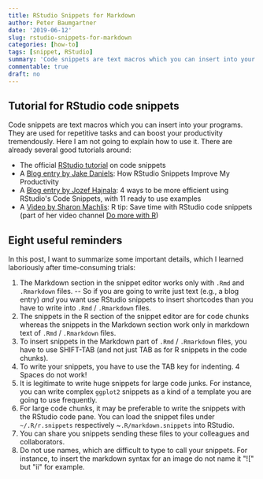 ```yaml
---
title: RStudio Snippets for Markdown
author: Peter Baumgartner
date: '2019-06-12'
slug: rstudio-snippets-for-markdown
categories: [how-to]
tags: [snippet, RStudio]
summary: 'Code snippets are text macros which you can insert into your programs. They are used for repetitive tasks and can boost your productivity tremendously. After providing some link to tutorials about RStudio snippets, I am going to summarize eight reminders for practical usage.'
commentable: true
draft: no
---
```


## Tutorial for RStudio code snippets

Code snippets are text macros which you can insert into your programs. They are used for repetitive tasks and can boost your productivity tremendously. Here I am not going to explain how to use it. There are already several good tutorials around:

-   The official [RStudio tutorial](https://support.rstudio.com/hc/en-us/articles/204463668-Code-Snippets) on code snippets
-   A [Blog entry by Jake Daniels](https://datacritics.com/2019/01/28/rstudio-snippets/): How RStudio Snippets Improve My Productivity
-   A [Blog entry by Jozef Hajnala](https://jozef.io/r906-rstudio-snippets/): 4 ways to be more efficient using RStudio's Code Snippets, with 11 ready to use examples
-   A [Video by Sharon Machlis](https://www.youtube.com/watch?v=h_i__VTSurU&list=PL7D2RMSmRO9JOvPC1gbA8Mc3azvSfm8Vv&index=28&t=141s): R tip: Save time with RStudio code snippets (part of her video channel [Do more with R](https://www.youtube.com/playlist?list=PL7D2RMSmRO9JOvPC1gbA8Mc3azvSfm8Vv))

## Eight useful reminders

In this post, I want to summarize some important details, which I learned laboriously after time-consuming trials:

1.  The Markdown section in the snippet editor works only with `.Rmd` and `.Rmarkdown` files. -- So if you are going to write just text (e.g., a blog entry) *and* you want use RStudio snippets to insert shortcodes than you have to write into `.Rmd` / `.Rmarkdown` files.
2.  The snippets in the R section of the snippet editor are for code chunks whereas the snippets in the Markdown section work only in markdown text of `.Rmd` / `.Rmarkdown` files.
3.  To insert snippets in the Markdown part of `.Rmd` / `.Rmarkdown` files, you have to use SHIFT-TAB (and not just TAB as for R snippets in the code chunks).
4.  To write your snippets, you have to use the TAB key for indenting. 4 Spaces do not work!
5.  It is legitimate to write huge snippets for large code junks. For instance, you can write complex `ggplot2` snippets as a kind of a template you are going to use frequently.
6.  For large code chunks, it may be preferable to write the snippets with the RStudio code pane. You can load the snippet files under `~/.R/r.snippets` respectively \~`.R/markdown.snippets` into RStudio.
7.  You can share you snippets sending these files to your colleagues and collaborators.
8.  Do not use names, which are difficult to type to call your snippets. For instance, to insert the markdown syntax for an image do not name it "!\[" but "ii" for example.

<span class='Z3988' title='url_ver=Z39.88-2004&amp;ctx_ver=Z39.88-2004&amp;rfr_id=info%3Asid%2Fzotero.org%3A2&amp;rft_val_fmt=info%3Aofi%2Ffmt%3Akev%3Amtx%3Adc&amp;rft.type=blogPost&amp;rft.title=RStudio%20Snippets%20for%20Markdown%20%3A%3A%20Open%20Science%20Education&amp;rft.source=RStudio%20Snippets%20for%20Markdown&amp;rft.rights=CC%20BY-SA%204.0&amp;rft.description=Code%20snippets%20are%20text%20macros%20which%20you%20can%20insert%20into%20your%20programs.%20They%20are%20used%20for%20repetitive%20tasks%20and%20can%20boost%20your%20productivity%20tremendously.%20After%20providing%20some%20link%20to%20tutorials%20about%20RStudio%20snippets%2C%20I%20am%20going%20to%20summarize%20eight%20reminders%20for%20practical%20usage.&amp;rft.identifier=https%3A%2F%2Fnotes.peter-baumgartner.net%2F2019%2F06%2F12%2Frstudio-snippets-for-markdown%2F&amp;rft.aufirst=Peter&amp;rft.aulast=Baumgartner&amp;rft.au=Peter%20Baumgartner&amp;rft.date=2019-06-07&amp;rft.language=EN'></span>

<span class='Z3988' title='url_ver=Z39.88-2004&amp;ctx_ver=Z39.88-2004&amp;rfr_id=info%3Asid%2Fzotero.org%3A2&amp;rft_val_fmt=info%3Aofi%2Ffmt%3Akev%3Amtx%3Adc&amp;rft.type=blogPost&amp;rft.title=RStudio%20Snippets%20for%20Markdown%20::%20Open%20Science%20Education&amp;rft.source=RStudio%20Snippets%20for%20Markdown&amp;rft.rights=CC%20BY-SA%204.0&amp;rft.description=Code%20snippets%20are%20text%20macros%20which%20you%20can%20insert%20into%20your%20programs.%20They%20are%20used%20for%20repetitive%20tasks%20and%20can%20boost%20your%20productivity%20tremendously.%20After%20providing%20some%20link%20to%20tutorials%20about%20RStudio%20snippets,%20I%20am%20going%20to%20summarize%20eight%20reminders%20for%20practical%20usage.&amp;rft.identifier=https%3A%2F%2Fnotes.peter-baumgartner.net%2F2019%2F06%2F12%2Frstudio-snippets-for-markdown&amp;rft.aufirst=Peter&amp;rft.aulast=Baumgartner&amp;rft.au=Peter%20Baumgartner&amp;rft.date=&amp;rft.language=en'></span>
